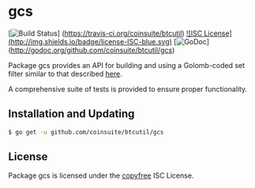 gcs
==========

[![Build Status](http://img.shields.io/travis/coinsuite/btcutil.svg)]
(https://travis-ci.org/coinsuite/btcutil) [![ISC License]
(http://img.shields.io/badge/license-ISC-blue.svg)](http://copyfree.org)
[![GoDoc](https://godoc.org/github.com/coinsuite/btcutil/gcs?status.png)]
(http://godoc.org/github.com/coinsuite/btcutil/gcs)

Package gcs provides an API for building and using a Golomb-coded set filter
similar to that described [here](http://giovanni.bajo.it/post/47119962313/golomb-coded-sets-smaller-than-bloom-filters).

A comprehensive suite of tests is provided to ensure proper functionality.

## Installation and Updating

```bash
$ go get -u github.com/coinsuite/btcutil/gcs
```

## License

Package gcs is licensed under the [copyfree](http://copyfree.org) ISC
License.
